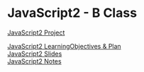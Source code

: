 # JavaScript2 - B Class

[JavaScript2 Project](JAVASCRIPT_Project)  

[JavaScript2 LearningObjectives & Plan](JAVASCRIPT_LearningObjectives&Plan.pdf)  
[JavaScript2 Slides](JAVASCRIPT_Slides.pdf)  
[JavaScript2 Notes](JAVASCRIPT_Notes.pdf)  

